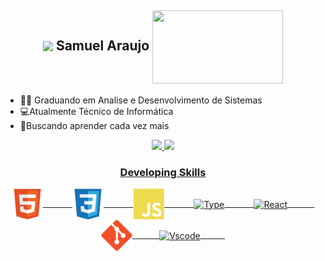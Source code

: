 <h2 align="center"><img src="https://raw.githubusercontent.com/kaueMarques/kaueMarques/master/hi.gif" height="30px"> Samuel Araujo <img src= "https://github.com/samuelsam8/samuelsam8/blob/main/dormrm.gif" align="center" width="209 " height="117"/> </img> </h2> 
  

* 👨‍🎓 Graduando em Analise e Desenvolvimento de Sistemas
* 💻Atualmente Técnico de Informática
* 📙Buscando aprender cada vez mais
   
     
<div align="center">
  <a href="https://github.com/samuelsam8">
  <img height="180em" src="https://github-readme-stats.vercel.app/api?username=samuelsam8&show_icons=true&theme=tokyonight&include_all_commits=true&count_private=true"/>
  <img height="180em" src="https://github-readme-stats.vercel.app/api/top-langs/?username=samuelsam8&layout=compact&langs_count=7&theme=radical"/>
</div>

### <p align="center" > Developing Skills <br> 
     
<div align="center" >
   <img align="center" alt="HTML" height="50" width="50" src="https://raw.githubusercontent.com/devicons/devicon/master/icons/html5/html5-original.svg">
  &nbsp;&nbsp;&nbsp;&nbsp;&nbsp;&nbsp;&nbsp;&nbsp;&nbsp;&nbsp;
   <img align="center" alt="CSS" height="50" width="50" src="https://raw.githubusercontent.com/devicons/devicon/master/icons/css3/css3-original.svg">
  &nbsp;&nbsp;&nbsp;&nbsp;&nbsp;&nbsp;&nbsp;&nbsp;&nbsp;&nbsp;
   <img align="center" alt="Js" height="50" width="50" src="https://raw.githubusercontent.com/devicons/devicon/master/icons/javascript/javascript-plain.svg">
  &nbsp;&nbsp;&nbsp;&nbsp;&nbsp;&nbsp;&nbsp;&nbsp;&nbsp;&nbsp;
    <img align="center" alt="Type" height="50" width="50" src="https://cdn.jsdelivr.net/gh/devicons/devicon/icons/typescript/typescript-original.svg">
  &nbsp;&nbsp;&nbsp;&nbsp;&nbsp;&nbsp;&nbsp;&nbsp;&nbsp;&nbsp;
     <img align="center" alt="React" height="50" width="50" src="https://cdn.jsdelivr.net/gh/devicons/devicon/icons/react/react-original-wordmark.svg">
  &nbsp;&nbsp;&nbsp;&nbsp;&nbsp;&nbsp;&nbsp;&nbsp;&nbsp;&nbsp; 
  <img align="center" alt="Git" height="50" width="50" src="https://raw.githubusercontent.com/devicons/devicon/master/icons/git/git-original.svg">
  &nbsp;&nbsp;&nbsp;&nbsp;&nbsp;&nbsp;&nbsp;&nbsp;&nbsp;
    <img align="center" alt="Vscode" height="50" width="50" src="https://cdn.jsdelivr.net/gh/devicons/devicon/icons/vscode/vscode-original.svg">
  &nbsp;&nbsp;&nbsp;&nbsp;&nbsp;&nbsp;&nbsp;&nbsp;&nbsp; 
</div>
<br>

